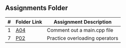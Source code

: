 ##  Assignments Folder

|   #   | Folder Link | Assignment Description |
| :---: | ----------- | ---------------------- |
|  1    |[A04](https://github.com/BishopSwearingen/2143-OOP-Swearingen/blob/main/Assignments/A04/README.md)             |    Comment out a main.cpp file                    |
|   7   |[P02](https://github.com/BishopSwearingen/2143-OOP-Swearingen/blob/main/Assignments/P02/README.md)             | Practice overloading operators |   
